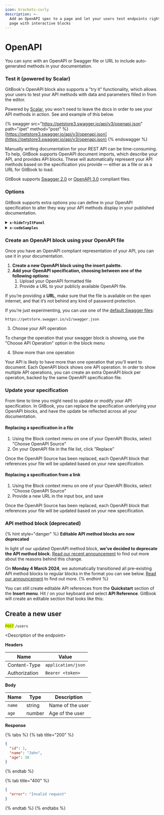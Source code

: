 ```yaml
---
icon: brackets-curly
description: >-
  Add an OpenAPI spec to a page and let your users test endpoints right on the
  page with interactive blocks
---
```


# OpenAPI

You can sync with an OpenAPI or Swagger file or URL to include auto-generated methods in your documentation.

### Test it (powered by Scalar)

GitBook's OpenAPI block also supports a "try it" functionality, which allows your users to test your API methods with data and parameters filled in from the editor.

Powered by [Scalar](https://scalar.com/), you won't need to leave the docs in order to see your API methods in action. See and example of this below.

{% swagger src="https://petstore3.swagger.io/api/v3/openapi.json" path="/pet" method="post" %}
[https://petstore3.swagger.io/api/v3/openapi.json](https://petstore3.swagger.io/api/v3/openapi.json)
{% endswagger %}

Manually writing documentation for your REST API can be time-consuming. To help, GitBook supports OpenAPI document imports, which describe your API, and provides API blocks. These will automatically represent your API methods based on the specification you provide — either as a file or as a URL for GitBook to load.

GitBook supports [Swagger 2.0](https://github.com/OAI/OpenAPI-Specification/blob/main/versions/2.0.md) or [OpenAPI 3.0](https://github.com/OAI/OpenAPI-Specification/blob/main/versions/3.0.3.md) compliant files.

### Options

GitBook supports extra options you can define in your OpenAPI specification to alter they way your API methods display in your published documentation.

<details>

<summary><strong><code>x-hideTryItPanel</code></strong></summary>

Show or hide the “Test it” button for an OpenAPI block.

#### **Values**

`true` | `false`

#### **Root level**

{% code title="openapi.yaml" %}
```yaml
...
x-hideTryItPanel: true
...
```
{% endcode %}

#### **Operation level**

{% code title="openapi.yaml" %}
```yaml
...
paths:
  /user
    get:
      summary: Get the current user
      x-hideTryItPanel: true
...
```
{% endcode %}

</details>

<details>

<summary><strong><code>x-codeSamples</code></strong></summary>

Show or hide code samples for an OpenAPI block Custom code samples are supported, from tools such as [Stainless](https://www.stainless.com/) and more by [configuring the output](support-for-ci-cd-with-api-blocks.md#configure-third-party-tools-and-frameworks) from your tool.

#### Values

&#x20;`true` | `false` | `custom`

#### Root level

{% code title="openapi.yaml" %}
```yaml
...
x-codeSamples: false
...
```
{% endcode %}

#### Operation level

<pre class="language-yaml" data-title="openapi.yaml"><code class="lang-yaml">...
<strong>paths:
</strong>  /user
    get:
      x-codeSamples:
        - lang: 'cURL'
          label: CLI
          source: | 
            curl -L \
            -H 'Authorization: Bearer &#x3C;token>' \
            'https://api.gitbook.com/v1/user'
...
</code></pre>

</details>

### Create an OpenAPI block using your OpenAPI file

Once you have an OpenAPI compliant representation of your API, you can use it in your documentation.

1. **Create a new OpenAPI block using the insert palette.**
2. **Add your OpenAPI specification, choosing between one of the following options**:
   1. Upload your OpenAPI formatted file
   2. Provide a URL to your publicly available OpenAPI file.

If you’re providing a **URL**, make sure that the file is available on the open internet, and that it’s not behind any kind of password protection.

If you’re just experimenting, you can use one of the [default Swagger files](https://petstore.swagger.io/#/):

`https://petstore.swagger.io/v2/swagger.json`

3. Choose your API operation

To change the operation that your swagger block is showing, use the "Choose API Operation" option in the block menu

4. Show more than one operation

Your API is likely to have more than one operation that you'll want to document. Each OpenAPI block shows one API operation. In order to show multiple API operations, you can create an extra OpenAPI block per operation, backed by the same OpenAPI specification file.

### Update your specification

From time to time you might need to update or modify your API specification. In GitBook, you can replace the specification underlying your OpenAPI blocks, and have the update be reflected across all your documentation.

#### Replacing a specification in a file

1. Using the Block context menu on one of your OpenAPI Blocks, select "Choose OpenAPI Source"
2. On your OpenAPI file in the file list, click "Replace"

Once the OpenAPI Source has been replaced, each OpenAPI block that references your file will be updated based on your new specification.

#### Replacing a specification from a link

1. Using the Block context menu on one of your OpenAPI Blocks, select "Choose OpenAPI Source"
2. Provide a new URL in the input box, and save

Once the OpenAPI Source has been replaced, each OpenAPI block that references your file will be updated based on your new specification.

### API method block (deprecated)

{% hint style="danger" %}
**Editable API method blocks are now deprecated**

In light of our updated OpenAPI method block, **we’ve decided to deprecate the API method block.** [Read our recent announcement](https://changelog.gitbook.com/announcements/depreciating-api-method-block) to find out more about the reasons behind this change.

On **Monday 4 March 2024**, we automatically transitioned all pre-existing API method blocks to regular blocks in the format you can see below. [Read our announcement](https://changelog.gitbook.com/announcements/depreciating-api-method-block) to find out more.
{% endhint %}

You can still create editable API references from the **Quickstart** section of the **Insert menu**. Hit / on your keyboard and select **API Reference**. GitBook will create an editable section that looks like this:

## Create a new user

<mark style="color:green;">`POST`</mark> `/users`

\<Description of the endpoint>

**Headers**

| Name          | Value              |
| ------------- | ------------------ |
| Content-Type  | `application/json` |
| Authorization | `Bearer <token>`   |

**Body**

| Name   | Type   | Description      |
| ------ | ------ | ---------------- |
| `name` | string | Name of the user |
| `age`  | number | Age of the user  |

**Response**

{% tabs %}
{% tab title="200" %}
```json
{
  "id": 1,
  "name": "John",
  "age": 30
}
```
{% endtab %}

{% tab title="400" %}
```json
{
  "error": "Invalid request"
}
```
{% endtab %}
{% endtabs %}
